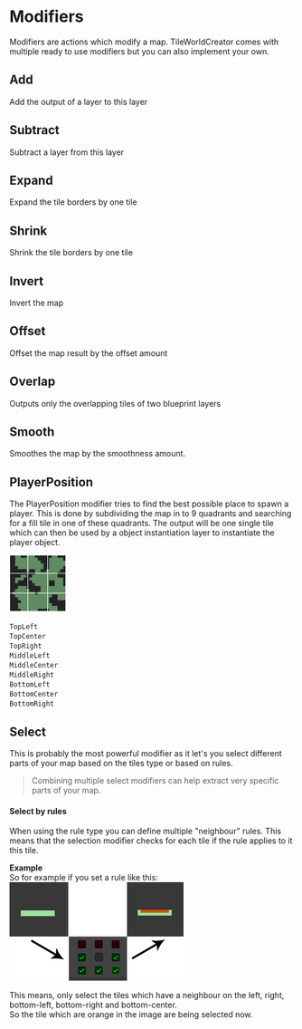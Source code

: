 # Modifiers

Modifiers are actions which modify a map.
TileWorldCreator comes with multiple ready to use modifiers but you can also implement your own.

## Add
Add the output of a layer to this layer

## Subtract
Subtract a layer from this layer

## Expand
Expand the tile borders by one tile

## Shrink
Shrink the tile borders by one tile

## Invert
Invert the map

## Offset
Offset the map result by the offset amount  

## Overlap  
Outputs only the overlapping tiles of two blueprint layers  

## Smooth
Smoothes the map by the smoothness amount.  

## PlayerPosition
The PlayerPosition modifier tries to find the best possible place 
to spawn a player. This is done by subdividing the map
in to 9 quadrants and searching for a fill tile in one of these quadrants. 
The output will be one single tile which can then be used by a object instantiation layer to instantiate the player object.  

![playerPosition](img/playerPosition.png)  

`TopLeft`  
`TopCenter`  
`TopRight`  
`MiddleLeft`  
`MiddleCenter`  
`MiddleRight`  
`BottomLeft`  
`BottomCenter`  
`BottomRight`  

## Select
This is probably the most powerful modifier as it let's you select different parts of your map based on the tiles type or based on rules.
> Combining multiple select modifiers can help extract very specific parts of your map. 

#### Select by rules
When using the rule type you can define multiple "neighbour" rules. This means that the selection modifier checks for each tile if the rule applies to it this tile.  

**Example**  
So for example if you set a rule like this:  
![ruleSelection](img/ruleSelection.png)  

This means, only select the tiles which have a neighbour on the left, right, bottom-left, bottom-right and bottom-center.  
So the tile which are orange in the image are being selected now.
